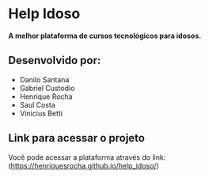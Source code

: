 # Help Idoso

**A melhor plataforma de cursos tecnológicos para idosos.**

## Desenvolvido por:
- Danilo Santana
- Gabriel Custodio
- Henrique Rocha
- Saul Costa
- Vinicius Betti

## Link para acessar o projeto
Você pode acessar a plataforma através do link: (https://henriquesrocha.github.io/help_idoso/)
